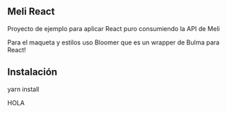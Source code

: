 ## Meli React

Proyecto de ejemplo para aplicar React puro consumiendo la API de Meli

Para el maqueta y estilos uso Bloomer que es un wrapper de Bulma para React!

## Instalación
yarn install

HOLA